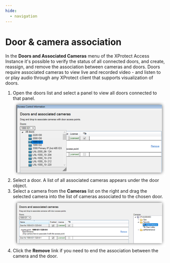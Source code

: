 ```yaml
---
hide:
  - navigation
---
```

# Door & camera association

In the **Doors and Associated Cameras** menu of the XProtect Access Instance it's possible to verify the status of all connected doors, and create, reassign, and remove the association between cameras and doors. Doors require associated cameras to view live and recorded video - and listen to or play audio through any XProtect client that supports visualization of doors.

1. Open the doors list and select a panel to view all doors connected to that panel.
![ViewDoors](img/AdminConfig.png)
2. Select a door. A list of all associated cameras appears under the door object.
3. Select a camera from the **Cameras** list on the right and drag the selected camera into the list of cameras associated to the chosen door.
![LinkCamera](img/AdminConfig_1.png)
4. Click the **Remove** link if you need to end the association between the camera and the door.